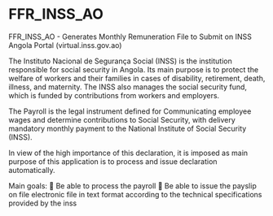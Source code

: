 # FFR_INSS_AO

FFR_INSS_AO - Generates Monthly Remuneration File to Submit on INSS Angola Portal (virtual.inss.gov.ao)

The Instituto Nacional de Segurança Social (INSS) is the institution responsible for social security in Angola. Its main purpose is to protect the welfare of workers and their families in cases of disability, retirement, death, illness, and maternity. The INSS also manages the social security fund, which is funded by contributions from workers and employers.

The Payroll is the legal instrument defined for Communicating employee wages and determine contributions to Social Security, with delivery mandatory monthly payment to the National Institute of Social Security (INSS).

In view of the high importance of this declaration, it is imposed as main purpose of this application is to process and issue declaration automatically.

Main goals:
 Be able to process the payroll
 Be able to issue the payslip on file electronic file in text format according to the technical specifications provided by the inss
